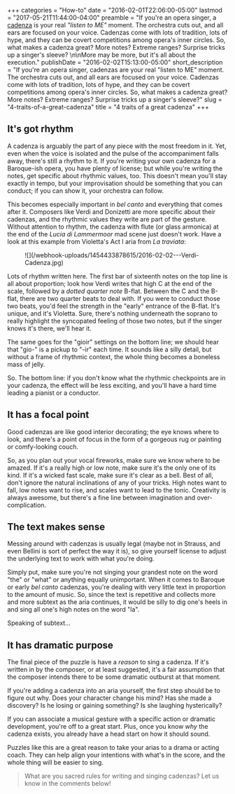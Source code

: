 +++
categories = "How-to"
date = "2016-02-01T22:06:00-05:00"
lastmod = "2017-05-21T11:44:00-04:00"
preamble = "If you're an opera singer, a [cadenza](https://en.wikipedia.org/wiki/Cadenza) is your real *\"listen to ME\"* moment. The orchestra cuts out, and all ears are focused on your voice. Cadenzas come with lots of tradition, lots of hype, and they can be covert competitions among opera's inner circles. So, what makes a cadenza great? More notes? Extreme ranges? Surprise tricks up a singer's sleeve? \n\nMore may be more, but it's all about the execution."
publishDate = "2016-02-02T15:13:00-05:00"
short_description = "If you're an opera singer, cadenzas are your real \"listen to ME\" moment. The orchestra cuts out, and all ears are focused on your voice. Cadenzas come with lots of tradition, lots of hype, and they can be covert competitions among opera's inner circles. So, what makes a cadenza great? More notes? Extreme ranges? Surprise tricks up a singer's sleeve?"
slug = "4-traits-of-a-great-cadenza"
title = "4 traits of a great cadenza"
+++

## It's got rhythm

A cadenza is arguably the part of any piece with the most freedom in it. Yet, even when the voice is isolated and the pulse of the accompaniment falls away, there's still a rhythm to it. If you're writing your own cadenza for a Baroque-ish opera, you have plenty of license; but while you're writing the notes, get specific about rhythmic values, too. This doesn't mean you'll stay exactly in tempo, but your improvisation should be something that you can conduct; if you can show it, your orchestra can follow.

This becomes especially important in *bel canto* and everything that comes after it.  Composers like Verdi and Donizetti are more specific about their cadenzas, and the rhythmic values they write are part of the gesture. Without attention to rhythm, the cadenza with flute (or glass armonica) at the end of the *Lucia di Lammermoor* mad scene just doesn't work. Have a look at this example from Violetta's Act I aria from *La traviata*:

<figure data-type="image">
![](/webhook-uploads/1454433878615/2016-02-02---Verdi-Cadenza.jpg)
</figure>

Lots of rhythm written here. The first bar of sixteenth notes on the top line is all about proportion; look how Verdi writes that high C at the end of the scale, followed by a *dotted quarter note* B-flat. Between the C and the B-flat, there are two quarter beats to deal with. If you were to conduct those two beats, you'd feel the strength in the "early" entrance of the B-flat. It's unique, and it's Violetta. Sure, there's nothing underneath the soprano to really highlight the syncopated feeling of those two notes, but if the singer knows it's there, we'll hear it.

The same goes for the "gioir" settings on the bottom line; we should hear that "gio-" is a pickup to "-ir" each time. It sounds like a silly detail, but without a frame of rhythmic context, the whole thing becomes a boneless mass of jelly.

So. The bottom line: if you don't know what the rhythmic checkpoints are in your cadenza, the effect will be less exciting, and you'll have a hard time leading a pianist or a conductor.

## It has a focal point

Good cadenzas are like good interior decorating; the eye knows where to look, and there's a point of focus in the form of a gorgeous rug or painting or comfy-looking couch.

So, as you plan out your vocal fireworks, make sure we know where to be amazed. If it's a really high or low note, make sure it's the only one of its kind. If it's a wicked fast scale, make sure it's clear as a bell. Best of all, don't ignore the natural inclinations of any of your tricks. High notes want to fall, low notes want to rise, and scales want to lead to the tonic. Creativity is always awesome, but there's a fine line between imagination and over-complication.

## The text makes sense

Messing around with cadenzas is usually legal (maybe not in Strauss, and even Bellini is sort of perfect the way it is), so give yourself license to adjust the underlying text to work with what you're doing. 

Simply put, make sure you're not singing your grandest note on the word "the" or "what" or anything equally unimportant. When it comes to Baroque or early *bel canto* cadenzas, you're dealing with very little text in proportion to the amount of music. So, since the text is repetitive and collects more and more subtext as the aria continues, it would be silly to dig one's heels in and sing all one's high notes on the word "la". 

Speaking of subtext...

## It has dramatic purpose

The final piece of the puzzle is have a *reason* to sing a cadenza. If it's written in by the composer, or at least suggested, it's a fair assumption that the composer intends there to be some dramatic outburst at that moment. 

If you're adding a cadenza into an aria yourself, the first step should be to figure out why. Does your character change his mind? Has she made a discovery? Is he losing or gaining something? Is she laughing hysterically? 

If you can associate a musical gesture with a specific action or dramatic development, you're off to a great start. Plus, once you know *why* the cadenza exists, you already have a head start on how it should sound.

Puzzles like this are a great reason to take your arias to a drama or acting coach. They can help align your intentions with what's in the score, and the whole thing will be easier to sing.

>What are you sacred rules for writing and singing cadenzas? Let us know in the comments below!
